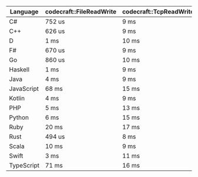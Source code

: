 | Language | codecraft::FileReadWrite | codecraft::TcpReadWrite | example::FileReadWrite | example::TcpReadWrite |
| - | --- | --- | --- | --- |
| C# | 752 us | 9 ms | 402 us | 138 us |
| C++ | 626 us | 9 ms | 394 us | 120 us |
| D | 1 ms | 10 ms | 256 us | 116 us |
| F# | 670 us | 9 ms | 385 us | 164 us |
| Go | 860 us | 10 ms | 236 us | 136 us |
| Haskell | 1 ms | 9 ms | 510 us | 222 us |
| Java | 4 ms | 9 ms | 2 ms | 183 us |
| JavaScript | 68 ms | 15 ms | 630 us | 317 us |
| Kotlin | 4 ms | 9 ms | 4 ms | 186 us |
| PHP | 5 ms | 13 ms | 184 us | 145 us |
| Python | 6 ms | 15 ms | 589 us | 201 us |
| Ruby | 20 ms | 17 ms | 483 us | 188 us |
| Rust | 494 us | 8 ms | 370 us | 123 us |
| Scala | 10 ms | 9 ms | 28 ms | 271 us |
| Swift | 3 ms | 11 ms | 386 us | 135 us |
| TypeScript | 71 ms | 16 ms | 636 us | 345 us |